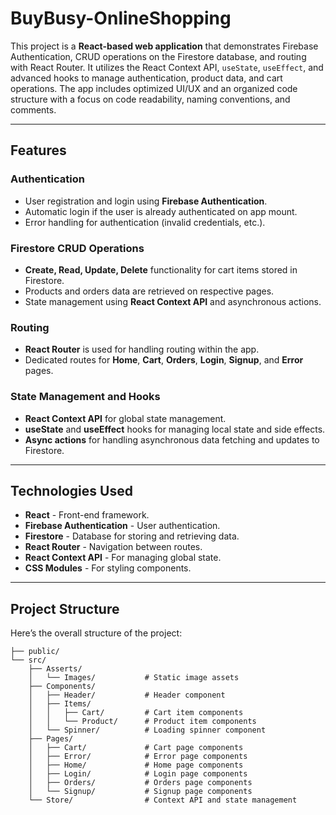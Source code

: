 # BuyBusy-OnlineShopping

This project is a **React-based web application** that demonstrates Firebase Authentication, CRUD operations on the Firestore database, and routing with React Router. It utilizes the React Context API, `useState`, `useEffect`, and advanced hooks to manage authentication, product data, and cart operations. The app includes optimized UI/UX and an organized code structure with a focus on code readability, naming conventions, and comments.

---

## Features

### Authentication
- User registration and login using **Firebase Authentication**.
- Automatic login if the user is already authenticated on app mount.
- Error handling for authentication (invalid credentials, etc.).

### Firestore CRUD Operations
- **Create, Read, Update, Delete** functionality for cart items stored in Firestore.
- Products and orders data are retrieved on respective pages.
- State management using **React Context API** and asynchronous actions.

### Routing
- **React Router** is used for handling routing within the app.
- Dedicated routes for **Home**, **Cart**, **Orders**, **Login**, **Signup**, and **Error** pages.
  
### State Management and Hooks
- **React Context API** for global state management.
- **useState** and **useEffect** hooks for managing local state and side effects.
- **Async actions** for handling asynchronous data fetching and updates to Firestore.

---

## Technologies Used

- **React** - Front-end framework.
- **Firebase Authentication** - User authentication.
- **Firestore** - Database for storing and retrieving data.
- **React Router** - Navigation between routes.
- **React Context API** - For managing global state.
- **CSS Modules** - For styling components.
  
---

## Project Structure

Here’s the overall structure of the project:

```plaintext
├── public/
└── src/
    ├── Asserts/
    │   └── Images/           # Static image assets
    ├── Components/
    │   ├── Header/           # Header component
    │   ├── Items/
    │   │   ├── Cart/         # Cart item components
    │   │   └── Product/      # Product item components
    │   └── Spinner/          # Loading spinner component
    ├── Pages/
    │   ├── Cart/             # Cart page components
    │   ├── Error/            # Error page components
    │   ├── Home/             # Home page components
    │   ├── Login/            # Login page components
    │   ├── Orders/           # Orders page components
    │   └── Signup/           # Signup page components
    └── Store/                # Context API and state management
